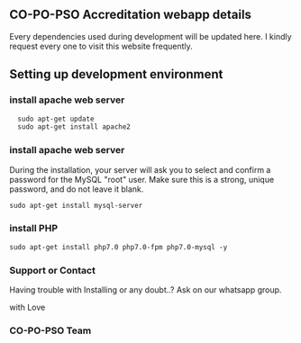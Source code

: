 ## CO-PO-PSO Accreditation webapp details

Every dependencies used during development will be updated here. I kindly request every one to visit this website frequently.

## Setting up development environment

### install apache web server

```markdown
  sudo apt-get update
  sudo apt-get install apache2
```
### install apache web server
During the installation, your server will ask you to select and confirm a password for the MySQL "root" user. 
Make sure this is a strong, unique password, and do not leave it blank.

  ```markdown
  sudo apt-get install mysql-server
```

### install PHP
```markdown
sudo apt-get install php7.0 php7.0-fpm php7.0-mysql -y
```

### Support or Contact

Having trouble with Installing or any doubt..?
Ask on our whatsapp group.

with 
Love
### CO-PO-PSO Team
